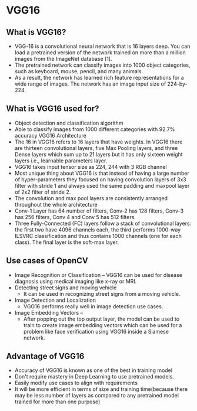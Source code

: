 # VGG16

## What is VGG16?
- VGG-16 is a convolutional neural network that is 16 layers deep. You can load a pretrained version of the network trained on more than a million images from the ImageNet database [1]. 
- The pretrained network can classify images into 1000 object categories, such as keyboard, mouse, pencil, and many animals.
- As a result, the network has learned rich feature representations for a wide range of images. The network has an image input size of 224-by-224.

## What is VGG16 used for?
- Object detection and classification algorithm
- Able to classify images from 1000 different categories with 92.7% accuracy
VGG16 Architecture
- The 16 in VGG16 refers to 16 layers that have weights. In VGG16 there are thirteen convolutional layers, five Max Pooling layers, and three Dense layers which sum up to 21 layers but it has only sixteen weight layers i.e., learnable parameters layer.
- VGG16 takes input tensor size as 224, 244 with 3 RGB channel
- Most unique thing about VGG16 is that instead of having a large number of hyper-parameters they focused on having convolution layers of 3x3 filter with stride 1 and always used the same padding and maxpool layer of 2x2 filter of stride 2.
- The convolution and max pool layers are consistently arranged throughout the whole architecture
- Conv-1 Layer has 64 number of filters, Conv-2 has 128 filters, Conv-3 has 256 filters, Conv 4 and Conv 5 has 512 filters.
- Three Fully-Connected (FC) layers follow a stack of convolutional layers: the first two have 4096 channels each, the third performs 1000-way ILSVRC classification and thus contains 1000 channels (one for each class). The final layer is the soft-max layer.

## Use cases of OpenCV
-	Image Recognition or Classification 
    – VGG16 can be used for disease diagnosis using medical imaging like x-ray or MRI. 
-	Detecting street signs and moving vehicle
    - It can be used in recognizing street signs from a moving vehicle.
-	Image Detection and Localization 
    - VGG16 performs really well in image detection use cases. 
-	Image Embedding Vectors –
    - After popping out the top output layer, the model can be used to train to create image embedding vectors which can be used for a problem like face verification using VGG16 inside a Siamese network. 

## Advantage of VGG16
- Accuracy of VGG16 is known as one of the best in training model
- Don't require mastery in Deep Learning to use pretrained models.
- Easily modify use cases to align with requirements
- It will be more efficient in terms of size and training time(because there may be less number of layers as compared to any pretrained model trained for more than one purpose)
